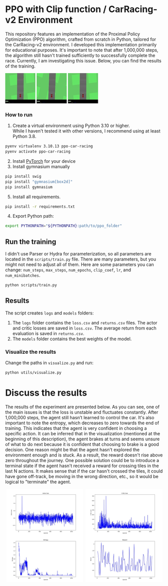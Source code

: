 # PPO with Clip function / CarRacing-v2 Environment
This repository features an implementation of the Proximal Policy Optimization (PPO) algorithm, crafted from scratch in Python, tailored for the CarRacing-v2 environment. I developed this implementation primarily for educational purposes. It's important to note that after 1,000,000 steps, the algorithm still hasn't trained sufficiently to successfully complete the race. Currently, I am investigating this issue. Below, you can find the results of the training.

![rollout_exp_7_1](https://github.com/Evgenii-Iurin/PPO_Car_Racing/blob/10ab2be8ddad4aed0c467496f4e6bf95a73e2948/eval_replays/exp_7/rollout_exp_7_1.gif)
![rollout_exp_7_2](https://github.com/Evgenii-Iurin/PPO_Car_Racing/blob/10ab2be8ddad4aed0c467496f4e6bf95a73e2948/eval_replays/exp_7/rollout_exp_7_2.gif)
![rollout_exp_7_3](https://github.com/Evgenii-Iurin/PPO_Car_Racing/blob/10ab2be8ddad4aed0c467496f4e6bf95a73e2948/eval_replays/exp_7/rollout_exp_7_3.gif)

### How to run
1. Create a virtual environment using Python 3.10 or higher. <br/>
While I haven't tested it with other versions, I recommend using at least Python 3.8.
```bash
pyenv virtualenv 3.10.13 ppo-car-racing
pyenv activate ppo-car-racing
```
2. Install [PyTorch](https://pytorch.org/) for your device
3. Install gymnasium manually
```bash
pip install swig
pip install "gymnasium[box2d]"
pip install gymnasium
```
5. Install all requirements.
```bash
pip install -r requirements.txt
```
4. Export Python path:
```bash
export PYTHONPATH="${PYTHONPATH}:path/to/ppo_folder"
```

## Run the training
I didn't use Parser or Hydra for parameterization, so all parameters are located in the `scripts/train.py` file. There are many parameters, but you might not need to adjust all of them. Here are some parameters you can change: `num_steps`, `max_steps`, `num_epochs`, `clip_coef`, `lr`, and `num_minibatches`.
```bash
python scripts/train.py
```
## Results
The script creates `logs` and `models` folders:
1. The `logs` folder contains the `loss.csv` and `returns.csv` files. The actor and critic losses are saved in `loss.csv`. The average return from each evaluation is saved in `returns.csv`.
2. The `models` folder contains the best weights of the model.
### Visualize the results
Change the paths in `visualize.py` and run:
```bash
python utils/visualize.py
```

# Discuss  the results
The results of the experiment are presented below. As you can see, one of the main issues is that the loss is unstable and fluctuates constantly. After 1,000,000 steps, the agent still hasn’t learned to control the car. It's also important to note the entropy, which decreases to zero towards the end of training. This indicates that the agent is very confident in choosing a specific action. It can be inferred that in the visualization (mentioned at the beginning of this description), the agent brakes at turns and seems unsure of what to do next because it is confident that choosing to brake is a good decision. One reason might be that the agent hasn't explored the environment enough and is stuck. As a result, the reward doesn't rise above zero throughout the journey. One possible solution could be to introduce a terminal state if the agent hasn't received a reward for crossing tiles in the last N actions. It makes sense that if the car hasn't crossed the tiles, it could have gone off-track, be moving in the wrong direction, etc., so it would be logical to "terminate" the agent.

<div style="display: flex; justify-content: space-around;">
    <img src="https://github.com/Evgenii-Iurin/PPO_Car_Racing/blob/6fca9f7887c2d58a156b93fbec7946f3d4da15e1/result_exp/exp_7/actor_loss.jpg" style="width:49%;">
    <img src="https://github.com/Evgenii-Iurin/PPO_Car_Racing/blob/6fca9f7887c2d58a156b93fbec7946f3d4da15e1/result_exp/exp_7/critic_loss.jpg" style="width:49%;">
</div>

<div style="display: flex; justify-content: space-around;">
    <img src="https://github.com/Evgenii-Iurin/PPO_Car_Racing/blob/6fca9f7887c2d58a156b93fbec7946f3d4da15e1/result_exp/exp_7/entropy.jpg" style="width:49%;">
    <img src="https://github.com/Evgenii-Iurin/PPO_Car_Racing/blob/6fca9f7887c2d58a156b93fbec7946f3d4da15e1/result_exp/exp_7/return_value.jpg" style="width:49%;">
</div>

